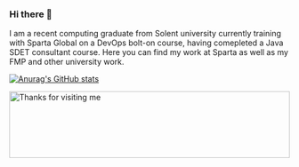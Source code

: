 ### Hi there 👋

I am a recent computing graduate from Solent university currently training with Sparta Global on a DevOps bolt-on course, having comepleted a Java SDET consultant course. Here you can find my work at Sparta as well as my FMP and other university work.

[![Anurag's GitHub stats](https://github-readme-stats.vercel.app/api?username=jackingham&hide=stars)](https://github.com/anuraghazra/github-readme-stats)

        
<img height="120" alt="Thanks for visiting me" width="100%" src="https://github.com/dibyendu415/dibyendu415/blob/master/marquee.svg" />



<!--
**jackingham/jackingham** is a ✨ _special_ ✨ repository because its `README.md` (this file) appears on your GitHub profile.

Here are some ideas to get you started:

- 🔭 I’m currently working on ...
- 🌱 I’m currently learning ...
- 👯 I’m looking to collaborate on ...
- 🤔 I’m looking for help with ...
- 💬 Ask me about ...
- 📫 How to reach me: ...
- 😄 Pronouns: ...
- ⚡ Fun fact: ...
-->
